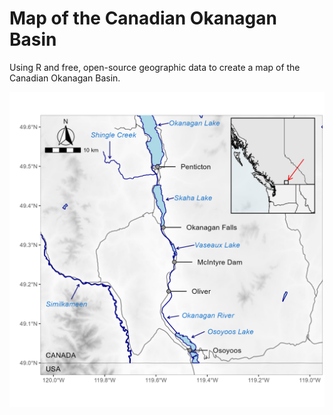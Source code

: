 # Map of the Canadian Okanagan Basin

Using R and free, open-source geographic data to create a map of the Canadian Okanagan Basin.

![oso_map](https://github.com/BradenJudson/okanagan_map/blob/main/plots/map_w_inset.png?raw=true)
